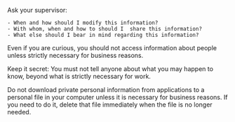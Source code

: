 Ask your supervisor:
    
    - When and how should I modify this information?
    - With whom, when and how to should I  share this information?
    - What else should I bear in mind regarding this information?
    
Even if you are curious, you should not access information about people unless strictly necessary for business reasons.
    
Keep it secret: You must not tell anyone about what you may happen to know, beyond what is strictly necessary for work.
    
Do not download private personal information from applications to a personal file in your computer unless it is necessary for business reasons. If you need to do it, delete that file immediately when the file is no longer needed.